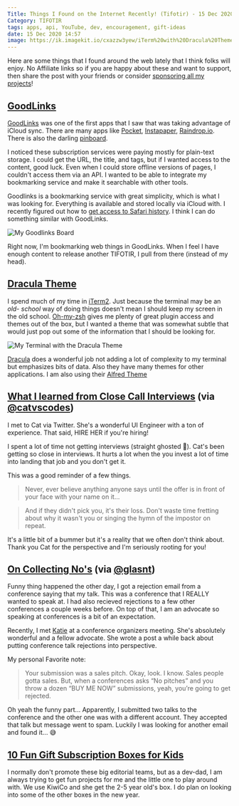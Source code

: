 ```yaml
---
Title: Things I Found on the Internet Recently! (Tifotir) - 15 Dec 2020
Category: TIFOTIR
tags: apps, api, YouTube, dev, encouragement, gift-ideas
date: 15 Dec 2020 14:57
image: https://ik.imagekit.io/cxazzw3yew/iTerm%20with%20Dracula%20Theme.png
---
```


Here are some things that I found around the web lately that I think folks will enjoy. No Affiliate links so if you are happy about these and want to support, then share the post with your friends or consider [sponsoring all my projects][GitHub Sponsors]! 


## [GoodLinks][GoodLinks]
[GoodLinks][Goodlinks] was one of the first apps that I saw that was taking advantage of iCloud sync. There are many apps like [Pocket](https://getpocket.com), [Instapaper](https://instapaper.com), [Raindrop.io](https://raindrop.io). There is also the darling [pinboard](https://pinboard.in). 

I noticed these subscription services were paying mostly for plain-text storage. I could get the URL, the title, and tags, but if I wanted access to the content, good luck. Even when I could store offline versions of pages, I couldn't access them via an API. I wanted to be able to integrate my bookmarking service and make it searchable with other tools. 

Goodlinks is a bookmarking service with great simplicity, which is what I was looking for. Everything is available and stored locally via iCloud with. I recently figured out how to [get access to Safari history](http://2016.padjo.org/tutorials/sqlite-your-browser-history/).  I think I can do something similar with GoodLinks.

![My Goodlinks Board](https://ik.imagekit.io/cxazzw3yew/Goodreads.png)

Right now, I'm bookmarking web things in GoodLinks. When I feel I have enough content to release another TIFOTIR, I pull from there (instead of my head).


## [Dracula Theme][Dracula]
I spend much of my time in [iTerm2]. Just because the terminal may be an _old- school_ way of doing things doesn't mean I should keep my screen in the old school. [Oh-my-zsh] gives me plenty of great plugin access and themes out of the box, but I wanted a theme that was somewhat subtle that would just pop out some of the information that I should be looking for.

![My Terminal with the Dracula Theme](https://ik.imagekit.io/cxazzw3yew/iTerm%20with%20Dracula%20Theme.png)

[Dracula] does a wonderful job not adding a lot of complexity to my terminal but emphasizes bits of data. Also they have many themes for other applications. I am also using their [Alfred Theme](https://draculatheme.com/alfred)

## [What I learned from Close Call Interviews](https://catvscode.hashnode.dev/what-i-learned-from-close-call-interviews) (via [@catvscodes](https://twitter.com/@catvscode))

I met to Cat via Twitter. She's a wonderful UI Engineer with a ton of experience. That said, HIRE HER if you're hiring!

I spent a lot of time not getting interviews (straight ghosted 👻). Cat's been getting so close in interviews. It hurts a lot when the you invest a lot of time into landing that job and you don't get it.

This was a good reminder of a few things.

> Never, ever believe anything anyone says until the offer is in front of your face with your name on it...

> And if they didn't pick you, it's their loss. Don't waste time fretting about why it wasn't you or singing the hymn of the impostor on repeat.

It's a little bit of a bummer but it's a reality that we often don't think about. Thank you Cat for the perspective and I'm seriously rooting for you!

## [On Collecting No's](https://glasnt.com/blog/on-collecting-nos) (via [@glasnt](https://twitter.com/glasnt))

Funny thing happened the other day, I got a rejection email from a conference saying that my talk. This was a conference that I REALLY wanted to speak at. I had also recieved rejections to a few other conferences a couple weeks before. On top of that, I am an advocate so speaking at conferences is a bit of an expectation. 

Recently, I met [Katie](https://twitter.com/glasnt) at a conference organizers meeting. She's absolutely wonderful and a fellow advocate. She wrote a post a while back about putting conference talk rejections into perspective.

My personal Favorite note:

> Your submission was a sales pitch. Okay, look. I know. Sales people gotta sales. But, when a conferences asks “No pitches” and you throw a dozen “BUY ME NOW” submissions, yeah, you’re going to get rejected.

Oh yeah the funny part... Apparently, I submitted two talks to the conference and the other one was with a different account. They accepted that talk but message went to spam. Luckily I was looking for another email and found it... 😅

## [10 Fun Gift Subscription Boxes for Kids](https://www.wired.com/gallery/gift-subscriptions-for-kids/)

I normally don't promote these big editorial teams, but as a dev-dad, I am always trying to get fun projects for me and the little one to play around with. We use KiwiCo and she get the 2-5 year old's box. I do plan on looking into some of the other boxes in the new year. 


[GoodLinks]: https://goodlinks.app
[Sign Duo]: https://www.youtube.com/channel/UCET0ZgnCFLi1369c3ZWfSFA
[Dracula]: https://draculatheme.com
[iTerm2]: https://iterm2.com
[Oh-my-zsh]: https://ohmyz.sh
[Github Sponsors]: https://github.com/sponsors/kjaymiller
